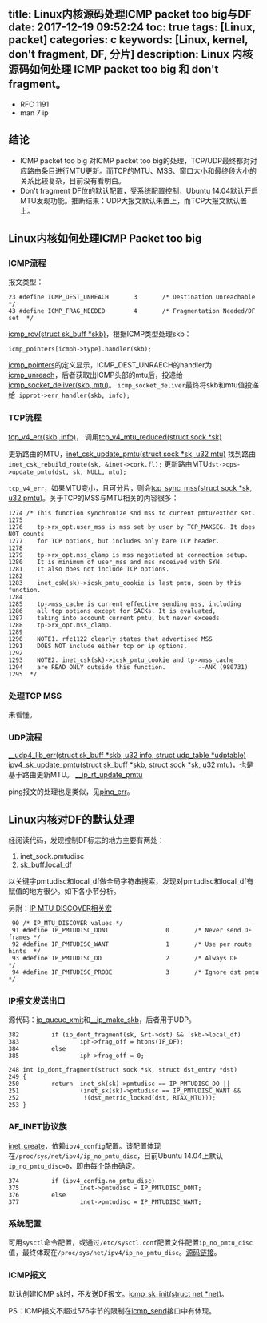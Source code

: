 title: Linux内核源码处理ICMP packet too big与DF
date: 2017-12-19 09:52:24
toc: true
tags: [Linux, packet]
categories: c
keywords: [Linux, kernel, don't fragment, DF, 分片]
description: Linux 内核源码如何处理 ICMP packet too big 和 don't fragment。
---

* RFC 1191
* man 7 ip

结论
------

* ICMP packet too big
对ICMP packet too big的处理，TCP/UDP最终都对对应路由条目进行MTU更新。而TCP的MTU、MSS、窗口大小和最终段大小的关系比较复杂，目前没有看明白。
* Don't fragment
DF位的默认配置，受系统配置控制，Ubuntu 14.04默认开启MTU发现功能。推断结果：UDP大报文默认未置上，而TCP大报文默认置上。

Linux内核如何处理ICMP Packet too big
------------------------------------------------

### ICMP流程
报文类型：
```
23 #define ICMP_DEST_UNREACH       3       /* Destination Unreachable      */
43 #define ICMP_FRAG_NEEDED        4       /* Fragmentation Needed/DF set  */
```

[icmp_rcv(struct sk_buff *skb)](http://lxr.free-electrons.com/source/net/ipv4/icmp.c?v=3.10#L848)，根据ICMP类型处理skb：
```
icmp_pointers[icmph->type].handler(skb);
```
[icmp_pointers](http://lxr.free-electrons.com/source/net/ipv4/icmp.c?v=3.10#L965)的定义显示，ICMP_DEST_UNRAECH的handler为[icmp_unreach](http://lxr.free-electrons.com/source/net/ipv4/icmp.c?v=3.10#L663)，后者获取出ICMP头部的mtu后，投递给[icmp_socket_deliver(skb, mtu)](http://lxr.free-electrons.com/source/net/ipv4/icmp.c?v=3.10#L638)。
`icmp_socket_deliver`最终将skb和mtu值投递给` ipprot->err_handler(skb, info);`


### TCP流程
[tcp_v4_err(skb, info)](http://lxr.free-electrons.com/source/net/ipv4/tcp_ipv4.c?v=3.10#L326)，
调用[tcp_v4_mtu_reduced(struct sock *sk)](http://lxr.free-electrons.com/source/net/ipv4/tcp_ipv4.c?v=3.10#L271)

更新路由的MTU，[inet_csk_update_pmtu(struct sock *sk, u32 mtu)](http://lxr.free-electrons.com/source/net/ipv4/inet_connection_sock.c?v=3.10#L929)
找到路由`inet_csk_rebuild_route(sk, &inet->cork.fl);`
更新路由MTU`dst->ops->update_pmtu(dst, sk, NULL, mtu);`

`tcp_v4_err`，如果MTU变小，且可分片，则会[tcp_sync_mss(struct sock *sk, u32 pmtu)](http://lxr.free-electrons.com/source/net/ipv4/tcp_output.c?v=3.10#L1296)。关于TCP的MSS与MTU相关的内容很多：

```
1274 /* This function synchronize snd mss to current pmtu/exthdr set.
1275 
1276    tp->rx_opt.user_mss is mss set by user by TCP_MAXSEG. It does NOT counts
1277    for TCP options, but includes only bare TCP header.
1278 
1279    tp->rx_opt.mss_clamp is mss negotiated at connection setup.
1280    It is minimum of user_mss and mss received with SYN.
1281    It also does not include TCP options.
1282 
1283    inet_csk(sk)->icsk_pmtu_cookie is last pmtu, seen by this function.
1284 
1285    tp->mss_cache is current effective sending mss, including
1286    all tcp options except for SACKs. It is evaluated,
1287    taking into account current pmtu, but never exceeds
1288    tp->rx_opt.mss_clamp.
1289 
1290    NOTE1. rfc1122 clearly states that advertised MSS
1291    DOES NOT include either tcp or ip options.
1292 
1293    NOTE2. inet_csk(sk)->icsk_pmtu_cookie and tp->mss_cache
1294    are READ ONLY outside this function.         --ANK (980731)
1295  */
```

### 处理TCP MSS
未看懂。

### UDP流程
[__udp4_lib_err(struct sk_buff *skb, u32 info, struct udp_table *udptable)](http://lxr.free-electrons.com/source/net/ipv4/udp.c?v=3.10#L608)
[ipv4_sk_update_pmtu(struct sk_buff *skb, struct sock *sk, u32 mtu)](http://lxr.free-electrons.com/source/net/ipv4/route.c?v=3.10#L983)，也是基于路由更新MTU。
[__ip_rt_update_pmtu](http://lxr.free-electrons.com/source/net/ipv4/route.c?v=3.10#L911)

ping报文的处理也是类似，见[ping_err](http://lxr.free-electrons.com/source/net/ipv4/ping.c?v=3.10#L369)。

Linux内核对DF的默认处理
---------------------------------

经阅读代码，发现控制DF标志的地方主要有两处：
1. inet_sock.pmtudisc
2. sk_buff.local_df

以关键字pmtudisc和local_df做全局字符串搜索，发现对pmtudisc和local_df有赋值的地方很少。如下各小节分析。

另附：[IP MTU DISCOVER相关宏](http://lxr.free-electrons.com/source/include/uapi/linux/in.h?v=3.10#L91)
```
 90 /* IP_MTU_DISCOVER values */
 91 #define IP_PMTUDISC_DONT                0       /* Never send DF frames */
 92 #define IP_PMTUDISC_WANT                1       /* Use per route hints  */
 93 #define IP_PMTUDISC_DO                  2       /* Always DF            */
 94 #define IP_PMTUDISC_PROBE               3       /* Ignore dst pmtu      */
```

### IP报文发送出口
源代码：[ip_queue_xmit](http://lxr.free-electrons.com/source/net/ipv4/ip_output.c?v=3.10#L326)和[__ip_make_skb](http://lxr.free-electrons.com/source/net/ipv4/ip_output.c?v=3.10#L1314)，后者用于UDP。

```
382         if (ip_dont_fragment(sk, &rt->dst) && !skb->local_df)
383                 iph->frag_off = htons(IP_DF);
384         else
385                 iph->frag_off = 0;

248 int ip_dont_fragment(struct sock *sk, struct dst_entry *dst)
249 {
250         return  inet_sk(sk)->pmtudisc == IP_PMTUDISC_DO ||
251                 (inet_sk(sk)->pmtudisc == IP_PMTUDISC_WANT &&
252                  !(dst_metric_locked(dst, RTAX_MTU)));
253 }
```

### AF_INET协议族
[inet_create](http://lxr.free-electrons.com/source/net/ipv4/af_inet.c?v=3.10#L375)，依赖`ipv4_config`配置。该配置体现在`/proc/sys/net/ipv4/ip_no_pmtu_disc`，目前Ubuntu 14.04上默认`ip_no_pmtu_disc=0`，即由每个路由确定。

```
374         if (ipv4_config.no_pmtu_disc)
375                 inet->pmtudisc = IP_PMTUDISC_DONT;
376         else
377                 inet->pmtudisc = IP_PMTUDISC_WANT;
```

### 系统配置
可用`sysctl`命令配置，或通过`/etc/sysctl.conf`配置文件配置`ip_no_pmtu_disc`值，最终体现在`/proc/sys/net/ipv4/ip_no_pmtu_disc`。[源码链接](http://lxr.free-electrons.com/source/net/ipv4/sysctl_net_ipv4.c?v=3.10#L316)。

### ICMP报文
默认创建ICMP sk时，不发送DF报文。[icmp_sk_init(struct net *net)](http://lxr.free-electrons.com/source/net/ipv4/icmp.c?v=3.10#L1074)。

PS：ICMP报文不超过576字节的限制在[icmp_send](http://lxr.free-electrons.com/source/net/ipv4/icmp.c?v=3.10#L481)接口中有体现。
